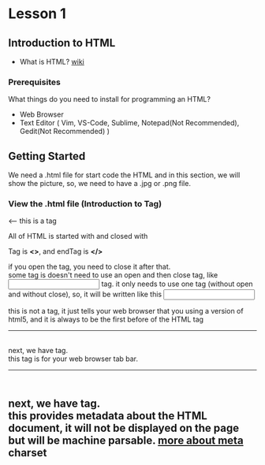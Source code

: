 # Lesson 1

## Introduction to HTML

* What is HTML? [wiki](https://en.wikipedia.org/wiki/HTML)

### Prerequisites

What things do you need to install for programming an HTML?  

* Web Browser
* Text Editor ( Vim, VS-Code, Sublime, Notepad(Not Recommended), Gedit(Not Recommended) )

## Getting Started

We need a .html file for start code the HTML and in this section, we will show the picture, so, we need to have a .jpg or .png file.

### View the .html file (Introduction to Tag)

**<html>** <-- this is a tag

All of HTML is started with <html> and closed with </html>

**</html>**

Tag is **<>**, and endTag is **</>**

if you open the tag, you need to close it after that.  
some tag is doesn't need to use an open and then close tag, like **<input>** tag. it only needs to use one tag (without open and without close), so, it will be written like this **<input/>**

**<!DOCTYPE html>** this is not a tag, it just tells your web browser that you using a version of html5, and it is always to be the first before of the HTML tag

---

**<head></head>**  
next, we have **<head>** tag.  
this tag is for your web browser tab bar.

---
**<meta />**  
next, we have **<meta />** tag.  
this provides metadata about the HTML document, it will not be displayed on the page but will be machine parsable. [more about meta](https://www.w3schools.com/tags/tag_meta.asp)  
charset
---


